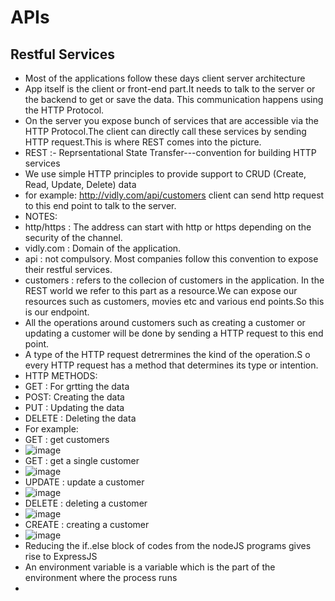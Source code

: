 # APIs
## Restful Services
* Most of the applications follow these days client server architecture
* App itself is the client or front-end part.It needs to talk to the server or the backend to get or save the data. This communication happens using the HTTP Protocol.
* On the server you expose bunch of services that are accessible via the HTTP Protocol.The client can directly call these services by sending HTTP request.This is where REST comes into the picture.
* REST :- Reprsentational State Transfer---convention for building HTTP services
* We use simple HTTP principles to provide support to CRUD (Create, Read, Update, Delete) data
* for example: http://vidly.com/api/customers client can send http request to this end point to talk to the server.
*  NOTES:
*  http/https : The address can start with http or https depending on the security of the channel.
*  vidly.com  : Domain of the application.
*  api : not compulsory. Most companies follow this convention to expose their restful services.
*  customers : refers to the collecion of customers in the application. In the REST world we refer to this part as a resource.We can expose our resources such as customers, movies etc and various end points.So this is our endpoint.
*  All the operations around customers such as creating a customer or updating a customer will be done by sending a HTTP request to this end point.
*  A type of the HTTP request detrermines the kind of the operation.S o every HTTP request has a method that determines its type or intention.
*  HTTP METHODS:
*  GET : For grtting the data
*  POST: Creating the data
*  PUT : Updating the data
*  DELETE : Deleting the data
*  For example:
*  GET : get customers
*  ![image](https://github.com/Sinha321/APIs/assets/116704941/012f341a-1815-416a-9fbe-525badcb96ae)
*  GET : get a single customer
*  ![image](https://github.com/Sinha321/APIs/assets/116704941/de4c9652-ef61-4a38-9be8-3914ec75def2)
*  UPDATE : update a customer
*  ![image](https://github.com/Sinha321/APIs/assets/116704941/6f5b9d35-e02b-4ca7-b1f5-371b6a34a369)
*  DELETE : deleting a customer
*  ![image](https://github.com/Sinha321/APIs/assets/116704941/1ecdd2e3-2c85-4a74-b244-c8440dde19e2)
*  CREATE : creating a customer
*  ![image](https://github.com/Sinha321/APIs/assets/116704941/182efdf7-7e7d-40c2-9408-077b2e6f69b8)
*  Reducing the if..else block of codes from the nodeJS programs gives rise to ExpressJS
*  An environment variable is a variable which is the part of the environment where the process runs
*  





   

